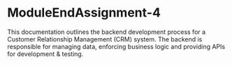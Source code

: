 # ModuleEndAssignment-4

This documentation outlines the backend development process for a Customer Relationship
Management (CRM) system. The backend is responsible for managing data, enforcing business
logic and providing APIs for development & testing.